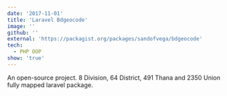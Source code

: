 ```yaml
---
date: '2017-11-01'
title: 'Laravel Bdgeocode'
image: ''
github: ''
external: 'https://packagist.org/packages/sandofvega/bdgeocode'
tech:
  - PHP OOP
show: 'true'
---
```


An open-source project. 8 Division, 64 District, 491 Thana and 2350 Union fully mapped laravel package.

